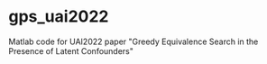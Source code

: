 # gps_uai2022
Matlab code for UAI2022 paper "Greedy Equivalence Search in the Presence of Latent Confounders"
